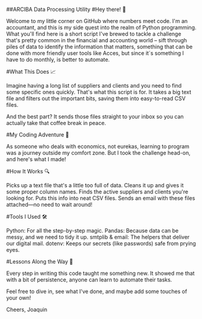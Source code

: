 ##ARCIBA Data Processing Utility
#Hey there! 👋

Welcome to my little corner on GitHub where numbers meet code. I'm an accountant, and this is my side quest into the realm of Python programming. What you'll find here is a short script I've brewed to tackle a challenge that's pretty common in the financial and accounting world – sift through piles of data to identify the information that matters, something that can be done with more friendly user tools like Acces, but since it´s something I have to do monthly, is better to automate.

#What This Does 📈

Imagine having a long list of suppliers and clients and you need to find some specific ones quickly. That's what this script is for. It takes a big text file and filters out the important bits, saving them into easy-to-read CSV files.

And the best part? It sends those files straight to your inbox so you can actually take that coffee break in peace.

#My Coding Adventure 🌟

As someone who deals with economics, not eurekas, learning to program was a journey outside my comfort zone. But I took the challenge head-on, and here's what I made!

#How It Works 🔍

Picks up a text file that's a little too full of data.
Cleans it up and gives it some proper column names.
Finds the active suppliers and clients you're looking for.
Puts this info into neat CSV files.
Sends an email with these files attached—no need to wait around!

#Tools I Used 🛠

Python: For all the step-by-step magic.
Pandas: Because data can be messy, and we need to tidy it up.
smtplib & email: The helpers that deliver our digital mail.
dotenv: Keeps our secrets (like passwords) safe from prying eyes.

#Lessons Along the Way 📘

Every step in writing this code taught me something new. It showed me that with a bit of persistence, anyone can learn to automate their tasks.

Feel free to dive in, see what I've done, and maybe add some touches of your own!

Cheers,
Joaquin
